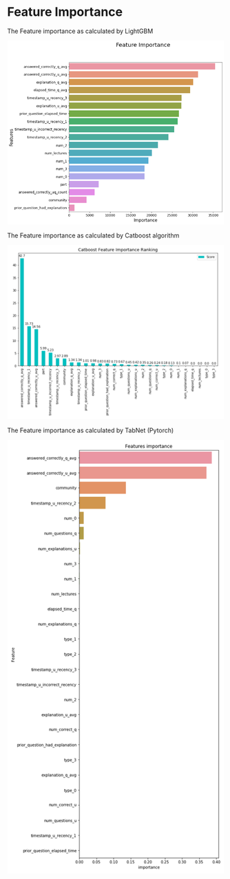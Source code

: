 # Feature Importance

The Feature importance as calculated by LightGBM 

![](LGBM%20Feature%20importance.png)

The Feature importance as calculated by Catboost algorithm

![](Catboost%20Feature%20importance.PNG)

The Feature importance as calculated by TabNet (Pytorch)

![](TabNet%20Feature%20importance.png)
